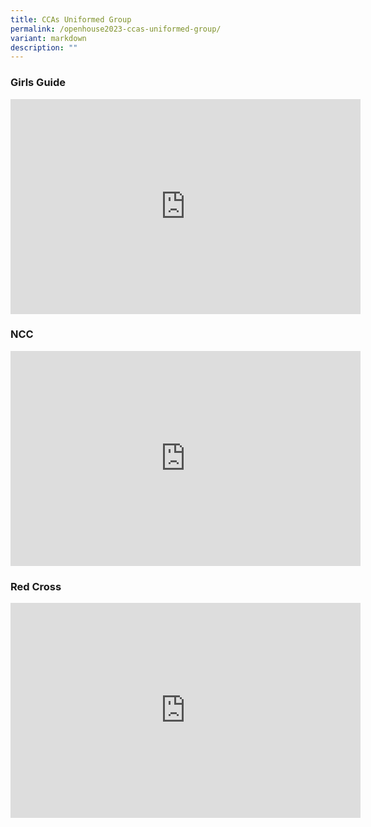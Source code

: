 ```yaml
---
title: CCAs Uniformed Group
permalink: /openhouse2023-ccas-uniformed-group/
variant: markdown
description: ""
---
```

### Girls Guide
<iframe allowfullscreen="true" height="344" width="560" frameborder="0" src="https://docs.google.com/presentation/d/e/2PACX-1vS6OQ1-Jm8uDSgQFPBdfdA0Il6WZ8ds7ACtm26YUiMbv24nKd1a-g9fSkat22Lr2E5SJJ39Eok4Ys58/embed?start=false&amp;loop=false&amp;delayms=3000"></iframe>


### NCC
<iframe allowfullscreen="true" height="344" width="560" frameborder="0" src="https://docs.google.com/presentation/d/e/2PACX-1vRJzuOihgtud9KdB6qaD5pA1AWfjfuSF26O6-qyNQQ65-9UG8I4rsgTd8o3v3HLtc8eBEjBGaQvYyWw/embed?start=false&amp;loop=false&amp;delayms=3000"></iframe>


### Red Cross
<iframe allowfullscreen="true" height="344" width="560" frameborder="0" src="https://docs.google.com/presentation/d/e/2PACX-1vRoa8UQCyzLBx0Im1rVBn-QghU9khh6_lPTX3BCxcu7t40iOlqq-sDdblv9kpYL2P8B8Pd-KKoLFLWy/embed?start=false&amp;loop=false&amp;delayms=3000"></iframe>